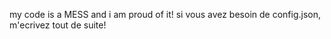 my code is a MESS and i am proud of it!
si vous avez besoin de config.json, m'ecrivez tout de suite!
